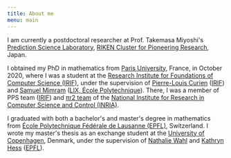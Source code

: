 ```yaml
---
title: About me
menu: main
---
```


I am currently a postdoctoral researcher at Prof. Takemasa Miyoshi's
[Prediction Science Laboratory](https://prediction.riken.jp/project_en.html),
[RIKEN Cluster for Pioneering Research](https://www.riken.jp/en), Japan.

<!-- I am currently a project researcher at [Ichiro
Hasuo](http://group-mmm.org/~ichiro)'s [ERATO Metamathematics for Systems
Design Project (ERATO MMSD)](https://group-mmm.org/eratommsd) at the [National
Institute of Informatics (NII)](http://www.nii.ac.jp/en) in Tokyo, Japan. -->

I obtained my PhD in mathematics from [Paris
University](https://u-paris.fr/en), France, in October 2020, where I was a
student at the [Research Institute for Foundations of Computer Science
(IRIF)](https://www.irif.fr/en/index), under the supervision of [Pierre-Louis
Curien](https://www.irif.fr/~curien) ([IRIF](https://www.irif.fr/en/index)) and
[Samuel Mimram](http://www.lix.polytechnique.fr/Labo/Samuel.Mimram) ([LIX,
École Polytechnique](https://www.lix.polytechnique.fr)). There, I was a member
of PPS team ([IRIF](https://www.irif.fr/en/index)) and [πr2
team](https://www.inria.fr/en/teams/pi.r2) of the [National Institute for
Research in Computer Science and Control (INRIA)](https://www.inria.fr/en).

I graduated with both a bachelor's and master's degree in mathematics from
[École Polytechnique Fédérale de Lausanne (EPFL)](https://www.epfl.ch),
Switzerland. I wrote my master's thesis as an exchange student at the
[University of Copenhagen](http://www.ku.dk/english), Denmark, under the
supervision of [Nathalie Wahl](http://web.math.ku.dk/~wahl) and [Kathryn
Hess](https://www.epfl.ch/labs/hessbellwald-lab/hessbellwald)
([EPFL](https://www.epfl.ch)).
